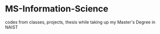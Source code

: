 # MS-Information-Science
codes from classes, projects, thesis while taking up my Master's Degree in NAIST
